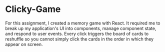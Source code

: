 
# Clicky-Game 



For this assignment, I created a memory game with React. It required me to break up my application's UI into components, manage component state, and respond to user events. Every click triggers the board of cards to reshuffle so you cannot simply click the cards in the order in which they appear on screen.


